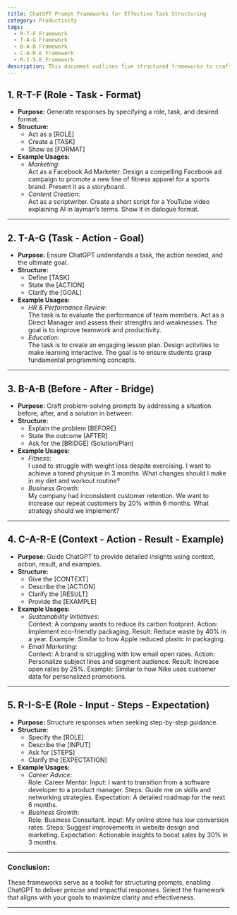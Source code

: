 ```yaml
---
title: ChatGPT Prompt Frameworks for Effective Task Structuring
category: Productivity
tags:
  - R-T-F Framework
  - T-A-G Framework
  - B-A-B Framework
  - C-A-R-E Framework
  - R-I-S-E Framework
description: This document outlines five structured frameworks to craft ChatGPT prompts for effective task execution. Each framework is explained with its structure, purpose, and practical examples for various use cases like business, content creation, education, and personal growth.
---
```


## 1. R-T-F (Role - Task - Format)
- **Purpose:** Generate responses by specifying a role, task, and desired format.
- **Structure:**  
  - Act as a [ROLE]  
  - Create a [TASK]  
  - Show as [FORMAT]  
- **Example Usages:**  
  - *Marketing*:  
    Act as a Facebook Ad Marketer. Design a compelling Facebook ad campaign to promote a new line of fitness apparel for a sports brand. Present it as a storyboard.  
  - *Content Creation*:  
    Act as a scriptwriter. Create a short script for a YouTube video explaining AI in layman’s terms. Show it in dialogue format.

---

## 2. T-A-G (Task - Action - Goal)
- **Purpose:** Ensure ChatGPT understands a task, the action needed, and the ultimate goal.
- **Structure:**  
  - Define [TASK]  
  - State the [ACTION]  
  - Clarify the [GOAL]  
- **Example Usages:**  
  - *HR & Performance Review*:  
    The task is to evaluate the performance of team members. Act as a Direct Manager and assess their strengths and weaknesses. The goal is to improve teamwork and productivity.  
  - *Education*:  
    The task is to create an engaging lesson plan. Design activities to make learning interactive. The goal is to ensure students grasp fundamental programming concepts.

---

## 3. B-A-B (Before - After - Bridge)
- **Purpose:** Craft problem-solving prompts by addressing a situation before, after, and a solution in between.
- **Structure:**  
  - Explain the problem [BEFORE]  
  - State the outcome [AFTER]  
  - Ask for the [BRIDGE] (Solution/Plan)  
- **Example Usages:**  
  - *Fitness*:  
    I used to struggle with weight loss despite exercising. I want to achieve a toned physique in 3 months. What changes should I make in my diet and workout routine?  
  - *Business Growth*:  
    My company had inconsistent customer retention. We want to increase our repeat customers by 20% within 6 months. What strategy should we implement?

---

## 4. C-A-R-E (Context - Action - Result - Example)
- **Purpose:** Guide ChatGPT to provide detailed insights using context, action, result, and examples.
- **Structure:**  
  - Give the [CONTEXT]  
  - Describe the [ACTION]  
  - Clarify the [RESULT]  
  - Provide the [EXAMPLE]  
- **Example Usages:**  
  - *Sustainability Initiatives*:  
    Context: A company wants to reduce its carbon footprint. Action: Implement eco-friendly packaging. Result: Reduce waste by 40% in a year. Example: Similar to how Apple reduced plastic in packaging.  
  - *Email Marketing*:  
    Context: A brand is struggling with low email open rates. Action: Personalize subject lines and segment audience. Result: Increase open rates by 25%. Example: Similar to how Nike uses customer data for personalized promotions.

---

## 5. R-I-S-E (Role - Input - Steps - Expectation)
- **Purpose:** Structure responses when seeking step-by-step guidance.
- **Structure:**  
  - Specify the [ROLE]  
  - Describe the [INPUT]  
  - Ask for [STEPS]  
  - Clarify the [EXPECTATION]  
- **Example Usages:**  
  - *Career Advice*:  
    Role: Career Mentor. Input: I want to transition from a software developer to a product manager. Steps: Guide me on skills and networking strategies. Expectation: A detailed roadmap for the next 6 months.  
  - *Business Growth*:  
    Role: Business Consultant. Input: My online store has low conversion rates. Steps: Suggest improvements in website design and marketing. Expectation: Actionable insights to boost sales by 30% in 3 months.

---

### Conclusion:
These frameworks serve as a toolkit for structuring prompts, enabling ChatGPT to deliver precise and impactful responses. Select the framework that aligns with your goals to maximize clarity and effectiveness.

---

